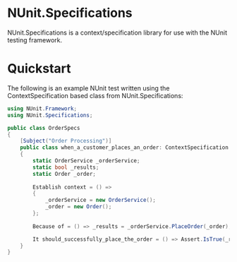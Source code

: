 # NUnit.Specifications

NUnit.Specifications is a context/specification library for use with the NUnit testing framework.

# Quickstart

The following is an example NUnit test written using the ContextSpecification based class from NUnit.Specifications:

```C#
using NUnit.Framework;
using NUnit.Specifications;

public class OrderSpecs
{
	[Subject("Order Processing")]
	public class when_a_customer_places_an_order: ContextSpecification
	{
		static OrderService _orderService;
		static bool _results;
		static Order _order;
		
		Establish context = () =>
		{
			_orderService = new OrderService();
			_order = new Order();
		};
		
		Because of = () => _results = _orderService.PlaceOrder(_order);

		It should_successfully_place_the_order = () => Assert.IsTrue(_results);
	}
}
```

